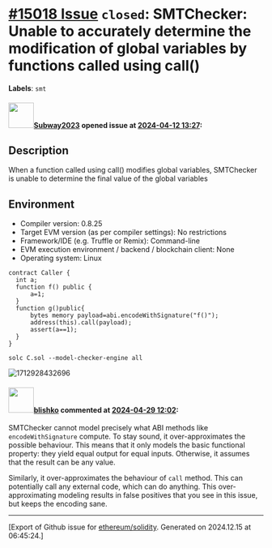 # [\#15018 Issue](https://github.com/ethereum/solidity/issues/15018) `closed`: SMTChecker: Unable to accurately determine the modification of global variables by functions called using call()
**Labels**: `smt`


#### <img src="https://avatars.githubusercontent.com/u/147013944?v=4" width="50">[Subway2023](https://github.com/Subway2023) opened issue at [2024-04-12 13:27](https://github.com/ethereum/solidity/issues/15018):


## Description

When a function called using call() modifies global variables, SMTChecker is unable to determine the final value of the global variables

## Environment

- Compiler version: 0.8.25
- Target EVM version (as per compiler settings): No restrictions
- Framework/IDE (e.g. Truffle or Remix): Command-line
- EVM execution environment / backend / blockchain client: None
- Operating system: Linux

```solidity
contract Caller {
  int a;
  function f() public {
      a=1;
  }
  function g()public{
      bytes memory payload=abi.encodeWithSignature("f()");
      address(this).call(payload);
      assert(a==1);
  }
}
```
```
solc C.sol --model-checker-engine all
```
![1712928432696](https://github.com/ethereum/solidity/assets/147013944/27a2610d-602f-42d7-8931-34fc5bb8dc23)




#### <img src="https://avatars.githubusercontent.com/u/16404346?v=4" width="50">[blishko](https://github.com/blishko) commented at [2024-04-29 12:02](https://github.com/ethereum/solidity/issues/15018#issuecomment-2082548822):

SMTChecker cannot model precisely what ABI methods like `encodeWithSignature` compute.
To stay sound, it over-approximates the possible behaviour.
This means that it only models the basic functional property: they yield equal output for equal inputs.
Otherwise, it assumes that the result can be any value.

Similarly, it over-approximates the behaviour of `call` method. This can potentially call any external code, which can do anything.
This over-approximating modeling results in false positives that you see in this issue, but keeps the encoding sane.


-------------------------------------------------------------------------------



[Export of Github issue for [ethereum/solidity](https://github.com/ethereum/solidity). Generated on 2024.12.15 at 06:45:24.]
